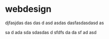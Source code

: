 # webdesign
djfasjdas
das
das
d
asd
asdas
dasfasdasdasd
as

sa
d
ada
sda
sdasdas
d
sfdfs
da
da
sf
ad
asd
